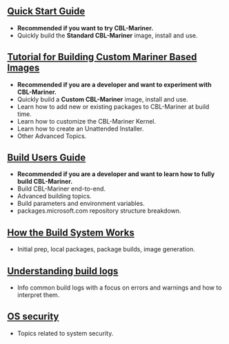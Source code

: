 ## [Quick Start Guide](docs/quick_start/quickstart.md)

- **Recommended if you want to try CBL-Mariner.**
- Quickly build the **Standard CBL-Mariner** image, install and use.

## [Tutorial for Building Custom Mariner Based Images](https://github.com/microsoft/CBL-MarinerTutorials)

- **Recommended if you are a developer and want to experiment with CBL-Mariner.**
- Quickly build a **Custom CBL-Mariner** image, install and use.
- Learn how to add new or existing packages to CBL-Mariner at build time.
- Learn how to customize the CBL-Mariner Kernel.
- Learn how to create an Unattended Installer.
- Other Advanced Topics.

## [Build Users Guide](docs/building/building.md)

- **Recommended if you are a developer and want to learn how to fully build CBL-Mariner.**
- Build CBL-Mariner end-to-end.
- Advanced building topics.
- Build parameters and environment variables.
- packages.microsoft.com repository structure breakdown.

## [How the Build System Works](docs/how_it_works/0_intro.md)

- Initial prep, local packages, package builds, image generation.

## [Understanding build logs](docs/how_it_works/6_logs.md)

- Info common build logs with a focus on errors and warnings and how to interpret them.

## [OS security](docs/security/intro.md)

- Topics related to system security.
